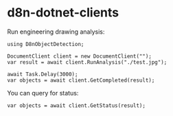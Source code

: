 # d8n-dotnet-clients


Run engineering drawing analysis:

```
using D8nObjectDetection;

DocumentClient client = new DocumentClient("");
var result = await client.RunAnalysis("./test.jpg");

await Task.Delay(3000);
var objects = await client.GetCompleted(result);
```

You can query for status:

```
var objects = await client.GetStatus(result);
```
